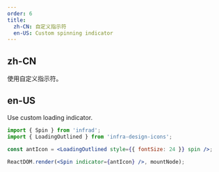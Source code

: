```yaml
---
order: 6
title:
  zh-CN: 自定义指示符
  en-US: Custom spinning indicator
---
```


## zh-CN

使用自定义指示符。

## en-US

Use custom loading indicator.

```jsx
import { Spin } from 'infrad';
import { LoadingOutlined } from 'infra-design-icons';

const antIcon = <LoadingOutlined style={{ fontSize: 24 }} spin />;

ReactDOM.render(<Spin indicator={antIcon} />, mountNode);
```
